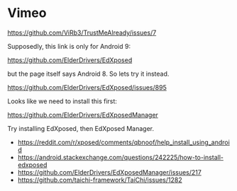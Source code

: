 # Vimeo

https://github.com/ViRb3/TrustMeAlready/issues/7

Supposedly, this link is only for Android 9:

https://github.com/ElderDrivers/EdXposed

but the page itself says Android 8. So lets try it instead.

https://github.com/ElderDrivers/EdXposed/issues/895

Looks like we need to install this first:

https://github.com/ElderDrivers/EdXposedManager

Try installing EdXposed, then EdXposed Manager.

- <https://reddit.com/r/xposed/comments/qbnoof/help_install_using_android>
- https://android.stackexchange.com/questions/242225/how-to-install-edxposed
- https://github.com/ElderDrivers/EdXposedManager/issues/217
- https://github.com/taichi-framework/TaiChi/issues/1282
